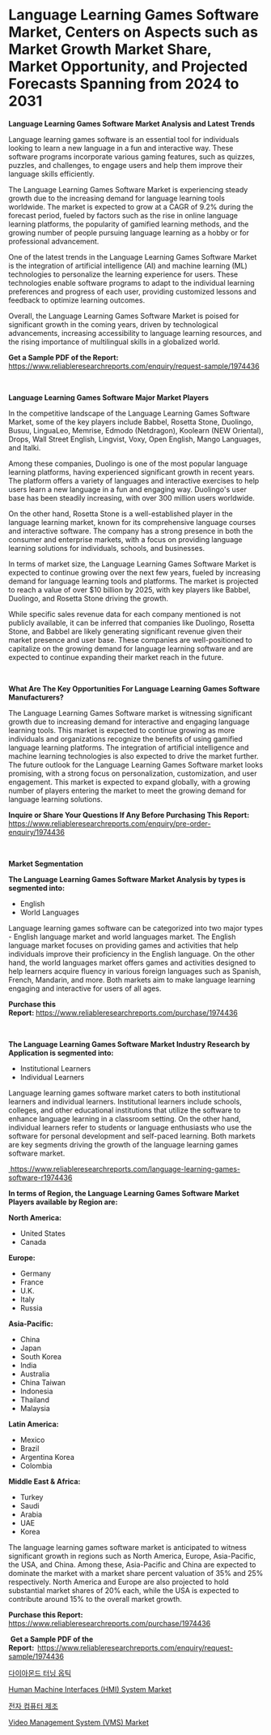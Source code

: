<p><h1>Language Learning Games Software Market, Centers on Aspects such as Market Growth Market Share, Market Opportunity, and Projected Forecasts Spanning from 2024 to 2031</h1></p><p><strong>Language Learning Games Software Market Analysis and Latest Trends</strong></p>
<p><p>Language learning games software is an essential tool for individuals looking to learn a new language in a fun and interactive way. These software programs incorporate various gaming features, such as quizzes, puzzles, and challenges, to engage users and help them improve their language skills efficiently.</p><p>The Language Learning Games Software Market is experiencing steady growth due to the increasing demand for language learning tools worldwide. The market is expected to grow at a CAGR of 9.2% during the forecast period, fueled by factors such as the rise in online language learning platforms, the popularity of gamified learning methods, and the growing number of people pursuing language learning as a hobby or for professional advancement.</p><p>One of the latest trends in the Language Learning Games Software Market is the integration of artificial intelligence (AI) and machine learning (ML) technologies to personalize the learning experience for users. These technologies enable software programs to adapt to the individual learning preferences and progress of each user, providing customized lessons and feedback to optimize learning outcomes.</p><p>Overall, the Language Learning Games Software Market is poised for significant growth in the coming years, driven by technological advancements, increasing accessibility to language learning resources, and the rising importance of multilingual skills in a globalized world.</p></p>
<p><strong>Get a Sample PDF of the Report:&nbsp;</strong> <a href="https://www.reliableresearchreports.com/enquiry/request-sample/1974436">https://www.reliableresearchreports.com/enquiry/request-sample/1974436</a></p>
<p>&nbsp;</p>
<p><strong>Language Learning Games Software Major Market Players</strong></p>
<p><p>In the competitive landscape of the Language Learning Games Software Market, some of the key players include Babbel, Rosetta Stone, Duolingo, Busuu, LinguaLeo, Memrise, Edmodo (Netdragon), Koolearn (NEW Oriental), Drops, Wall Street English, Lingvist, Voxy, Open English, Mango Languages, and Italki.</p><p>Among these companies, Duolingo is one of the most popular language learning platforms, having experienced significant growth in recent years. The platform offers a variety of languages and interactive exercises to help users learn a new language in a fun and engaging way. Duolingo's user base has been steadily increasing, with over 300 million users worldwide.</p><p>On the other hand, Rosetta Stone is a well-established player in the language learning market, known for its comprehensive language courses and interactive software. The company has a strong presence in both the consumer and enterprise markets, with a focus on providing language learning solutions for individuals, schools, and businesses.</p><p>In terms of market size, the Language Learning Games Software Market is expected to continue growing over the next few years, fueled by increasing demand for language learning tools and platforms. The market is projected to reach a value of over $10 billion by 2025, with key players like Babbel, Duolingo, and Rosetta Stone driving the growth.</p><p>While specific sales revenue data for each company mentioned is not publicly available, it can be inferred that companies like Duolingo, Rosetta Stone, and Babbel are likely generating significant revenue given their market presence and user base. These companies are well-positioned to capitalize on the growing demand for language learning software and are expected to continue expanding their market reach in the future.</p></p>
<p>&nbsp;</p>
<p><strong>What Are The Key Opportunities For Language Learning Games Software Manufacturers?</strong></p>
<p><p>The Language Learning Games Software market is witnessing significant growth due to increasing demand for interactive and engaging language learning tools. This market is expected to continue growing as more individuals and organizations recognize the benefits of using gamified language learning platforms. The integration of artificial intelligence and machine learning technologies is also expected to drive the market further. The future outlook for the Language Learning Games Software market looks promising, with a strong focus on personalization, customization, and user engagement. This market is expected to expand globally, with a growing number of players entering the market to meet the growing demand for language learning solutions.</p></p>
<p><strong>Inquire or Share Your Questions If Any Before Purchasing This Report:</strong> <a href="https://www.reliableresearchreports.com/enquiry/pre-order-enquiry/1974436">https://www.reliableresearchreports.com/enquiry/pre-order-enquiry/1974436</a></p>
<p>&nbsp;</p>
<p><strong>Market Segmentation</strong></p>
<p><strong>The Language Learning Games Software Market Analysis by types is segmented into:</strong></p>
<p><ul><li>English</li><li>World Languages</li></ul></p>
<p><p>Language learning games software can be categorized into two major types - English language market and world languages market. The English language market focuses on providing games and activities that help individuals improve their proficiency in the English language. On the other hand, the world languages market offers games and activities designed to help learners acquire fluency in various foreign languages such as Spanish, French, Mandarin, and more. Both markets aim to make language learning engaging and interactive for users of all ages.</p></p>
<p><strong>Purchase this Report:&nbsp;</strong><a href="https://www.reliableresearchreports.com/purchase/1974436">https://www.reliableresearchreports.com/purchase/1974436</a></p>
<p>&nbsp;</p>
<p><strong>The Language Learning Games Software Market Industry Research by Application is segmented into:</strong></p>
<p><ul><li>Institutional Learners</li><li>Individual Learners</li></ul></p>
<p><p>Language learning games software market caters to both institutional learners and individual learners. Institutional learners include schools, colleges, and other educational institutions that utilize the software to enhance language learning in a classroom setting. On the other hand, individual learners refer to students or language enthusiasts who use the software for personal development and self-paced learning. Both markets are key segments driving the growth of the language learning games software market.</p></p>
<p><a href="https://www.reliableresearchreports.com/language-learning-games-software-r1974436">&nbsp;https://www.reliableresearchreports.com/language-learning-games-software-r1974436</a></p>
<p><strong>In terms of Region, the Language Learning Games Software Market Players available by Region are:</strong></p>
<p>
    <p> <strong> North America: </strong>
        <ul>
            <li>United States</li>
            <li>Canada</li>
        </ul>
        </p> 
    <p> <strong> Europe: </strong>
        <ul>
            <li>Germany</li>
            <li>France</li>
            <li>U.K.</li>
            <li>Italy</li>
            <li>Russia</li>
        </ul>
        </p> 
    <p> <strong> Asia-Pacific: </strong>
        <ul>
            <li>China</li>
            <li>Japan</li>
            <li>South Korea</li>
            <li>India</li>
            <li>Australia</li>
            <li>China Taiwan</li>
            <li>Indonesia</li>
            <li>Thailand</li>
            <li>Malaysia</li>
        </ul>
        </p> 
    <p> <strong> Latin America: </strong>
        <ul>
            <li>Mexico</li>
            <li>Brazil</li>
            <li>Argentina Korea</li>
            <li>Colombia</li>
        </ul>
        </p> 
    <p> <strong> Middle East & Africa: </strong>
        <ul>
            <li>Turkey</li>
            <li>Saudi</li>
            <li>Arabia</li>
            <li>UAE</li>
            <li>Korea</li>
        </ul>
    </p>
    </p>
<p><p>The language learning games software market is anticipated to witness significant growth in regions such as North America, Europe, Asia-Pacific, the USA, and China. Among these, Asia-Pacific and China are expected to dominate the market with a market share percent valuation of 35% and 25% respectively. North America and Europe are also projected to hold substantial market shares of 20% each, while the USA is expected to contribute around 15% to the overall market growth.</p></p>
<p><strong>Purchase this Report: </strong><a href="https://www.reliableresearchreports.com/purchase/1974436">https://www.reliableresearchreports.com/purchase/1974436</a></p>
<p>&nbsp;<strong>Get a Sample PDF of the Report:&nbsp;&nbsp;</strong><a href="https://www.reliableresearchreports.com/enquiry/request-sample/1974436">https://www.reliableresearchreports.com/enquiry/request-sample/1974436</a></p>
<p><strong></strong></p>
<p><p><a href="https://github.com/novabrown3/Market-Research-Report-List-1/blob/main/767132261914.md">다이아몬드 터닝 옵틱</a></p><p><a href="https://github.com/timeliteaut/Market-Research-Report-List-2/blob/main/human-machine-interfaces-hmi-system-market.md">Human Machine Interfaces (HMI) System Market</a></p><p><a href="https://github.com/durgin521/Market-Research-Report-List-1/blob/main/451097661915.md">전자 컴퓨터 제조</a></p><p><a href="https://github.com/seekum/Market-Research-Report-List-2/blob/main/video-management-system-vms-market.md">Video Management System (VMS) Market</a></p></p>